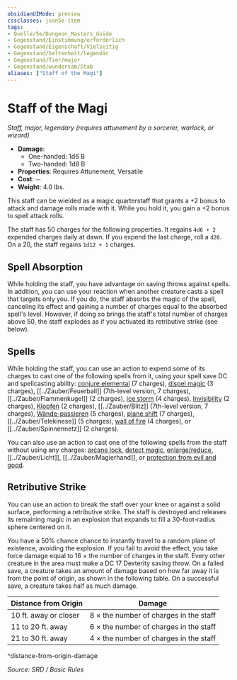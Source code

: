 ```yaml
---
obsidianUIMode: preview
cssclasses: json5e-item
tags:
- Quelle/5e/Dungeon_Masters_Guide
- Gegenstand/Einstimmung/erforderlich
- Gegenstand/Eigenschaft/Vielseitig
- Gegenstand/Seltenheit/legendär
- Gegenstand/Tier/major
- Gegenstand/wundersam/Stab
aliases: ["Staff of the Magi"]
---
```

# Staff of the Magi
*Staff, major, legendary (requires attunement by a sorcerer, warlock, or wizard)*  

- **Damage**:
  - One-handed: 1d6 B
  - Two-handed: 1d8 B
- **Properties**: Requires Attunement, Versatile
- **Cost**: ⏤
- **Weight**: 4.0 lbs.

This staff can be wielded as a magic quarterstaff that grants a +2 bonus to attack and damage rolls made with it. While you hold it, you gain a +2 bonus to spell attack rolls.

The staff has 50 charges for the following properties. It regains `4d6 + 2` expended charges daily at dawn. If you expend the last charge, roll a `d20`. On a 20, the staff regains `1d12 + 1` charges.

## Spell Absorption

While holding the staff, you have advantage on saving throws against spells. In addition, you can use your reaction when another creature casts a spell that targets only you. If you do, the staff absorbs the magic of the spell, canceling its effect and gaining a number of charges equal to the absorbed spell's level. However, if doing so brings the staff's total number of charges above 50, the staff explodes as if you activated its retributive strike (see below).

## Spells

While holding the staff, you can use an action to expend some of its charges to cast one of the following spells from it, using your spell save DC and spellcasting ability: [conjure elemental](../Zauber/Elementar-beschwören.md) (7 charges), [dispel magic](Magie%20bannen.md) (3 charges), [[../Zauber/Feuerball]] (7th-level version, 7 charges), [[../Zauber/Flammenkugel]] (2 charges), [ice storm](../Zauber/Eissturm.md) (4 charges), [Invisibility](Verschiedenes/Archiv/DND/Archiv/Wiki/Invisibility.md) (2 charges), [Klopfen](../Zauber/Klopfen.md) (2 charges), [[../Zauber/Blitz]] (7th-level version, 7 charges), [Wände-passieren](../Zauber/Wände-passieren.md) (5 charges), [plane shift](../Zauber/Ebenenwechsel.md) (7 charges), [[../Zauber/Telekinese]] (5 charges), [wall of fire](../Zauber/Feuerwand.md) (4 charges), or [[../Zauber/Spinnennetz]] (2 charges).

You can also use an action to cast one of the following spells from the staff without using any charges: [arcane lock](Arkanes%20Schloss.md), [detect magic](../Zauber/Magie-entdecken.md), [enlarge/reduce](../Zauber/Vergrößern-Verkleinern.md), [[../Zauber/Licht]], [[../Zauber/Magierhand]], or [protection from evil and good](../Zauber/Schutz-vor-Gut-und-Böse.md).

## Retributive Strike

You can use an action to break the staff over your knee or against a solid surface, performing a retributive strike. The staff is destroyed and releases its remaining magic in an explosion that expands to fill a 30-foot-radius sphere centered on it.

You have a 50% chance chance to instantly travel to a random plane of existence, avoiding the explosion. If you fail to avoid the effect, you take force damage equal to 16 × the number of charges in the staff. Every other creature in the area must make a DC 17 Dexterity saving throw. On a failed save, a creature takes an amount of damage based on how far away it is from the point of origin, as shown in the following table. On a successful save, a creature takes half as much damage.

| Distance from Origin | Damage |
|----------------------|--------|
| 10 ft. away or closer | 8 × the number of charges in the staff |
| 11 to 20 ft. away | 6 × the number of charges in the staff |
| 21 to 30 ft. away | 4 × the number of charges in the staff |
^distance-from-origin-damage

*Source: SRD / Basic Rules*